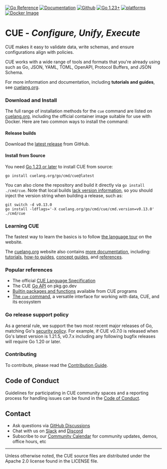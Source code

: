 <!--
 Copyright 2018 The CUE Authors

 Licensed under the Apache License, Version 2.0 (the "License");
 you may not use this file except in compliance with the License.
 You may obtain a copy of the License at

     http://www.apache.org/licenses/LICENSE-2.0

 Unless required by applicable law or agreed to in writing, software
 distributed under the License is distributed on an "AS IS" BASIS,
 WITHOUT WARRANTIES OR CONDITIONS OF ANY KIND, either express or implied.
 See the License for the specific language governing permissions and
 limitations under the License.
-->
[![Go Reference](https://pkg.go.dev/badge/cuelang.org/go.svg)](https://cuelang.org/go)
[![Documentation](https://img.shields.io/badge/CUE-Docs-0066ff)](https://cuelang.org/docs/)
[![Github](https://github.com/cue-lang/cue/actions/workflows/trybot.yaml/badge.svg)](https://github.com/cue-lang/cue/actions/workflows/trybot.yaml?query=branch%3Amaster+event%3Apush)
[![Go 1.23+](https://img.shields.io/badge/go-1.23-9cf.svg)](https://golang.org/dl/)
[![platforms](https://img.shields.io/badge/platforms-linux|windows|macos-inactive.svg)]()
[![Docker Image](https://img.shields.io/docker/v/cuelang/cue?sort=semver&label=docker)](https://hub.docker.com/r/cuelang/cue)

# CUE - _Configure, Unify, Execute_

CUE makes it easy to validate data, write schemas,
and ensure configurations align with policies.

CUE works with a wide range of tools and formats that you're already using
such as Go, JSON, YAML, TOML, OpenAPI, Protocol Buffers, and JSON Schema.

For more information and documentation, including __tutorials and guides__, see [cuelang.org](https://cuelang.org).

### Download and Install

The full range of installation methods for the `cue` command are listed on
[cuelang.org](https://cuelang.org/docs/introduction/installation/),
including the official container image suitable for use with Docker.
Here are two common ways to install the command:

#### Release builds

Download the [latest release](https://github.com/cue-lang/cue/releases/latest/) from GitHub.

#### Install from Source

You need [Go 1.23 or later](https://go.dev/doc/install) to install CUE from source:

	go install cuelang.org/go/cmd/cue@latest

You can also clone the repository and build it directly via `go install ./cmd/cue`.
Note that local builds [lack version information](https://go.dev/issue/50603),
so you should inject the version string when building a release, such as:

	git switch -d v0.13.0
	go install -ldflags='-X cuelang.org/go/cmd/cue/cmd.version=v0.13.0' ./cmd/cue

### Learning CUE

The fastest way to learn the basics is to follow [the language tour](https://cuelang.org/docs/tour/) on the website.

The [cuelang.org](https://cuelang.org) website also contains
[more documentation](https://cuelang.org/docs/), including:
[tutorials](https://cuelang.org/docs/tutorial/),
[how-to guides](https://cuelang.org/docs/howto/),
[concept guides](https://cuelang.org/docs/concept/), and
[references](https://cuelang.org/docs/reference/).

### Popular references

- The official [CUE Language Specification](https://cuelang.org/docs/reference/spec/)
- The CUE [Go API](https://cuelang.org/go) on pkg.go.dev
- [Builtin packages and functions](https://cuelang.org/go/pkg) available from
  CUE programs
- [The `cue` command](https://cuelang.org/docs/reference/command/),
  a versatile interface for working with data, CUE, and its ecosystem

### Go release support policy

As a general rule, we support the two most recent major releases of Go,
matching Go's [security policy](https://go.dev/doc/security/policy).
For example, if CUE v0.7.0 is released when Go's latest version is 1.21.5,
v0.7.x including any following bugfix releases will require Go 1.20 or later.

### Contributing

To contribute, please read the [Contribution Guide](CONTRIBUTING.md).

## Code of Conduct

Guidelines for participating in CUE community spaces and a reporting process for
handling issues can be found in the [Code of Conduct](https://cuelang.org/docs/reference/code-of-conduct/).

## Contact

- Ask questions via [GitHub Discussions](https://github.com/cue-lang/cue/discussions)
- Chat with us on [Slack](https://cuelang.org/s/slack) and [Discord](https://cuelang.org/s/discord)
- Subscribe to our [Community Calendar](https://cuelang.org/s/community-calendar) for community updates, demos, office hours, etc

---

Unless otherwise noted, the CUE source files are distributed
under the Apache 2.0 license found in the LICENSE file.
